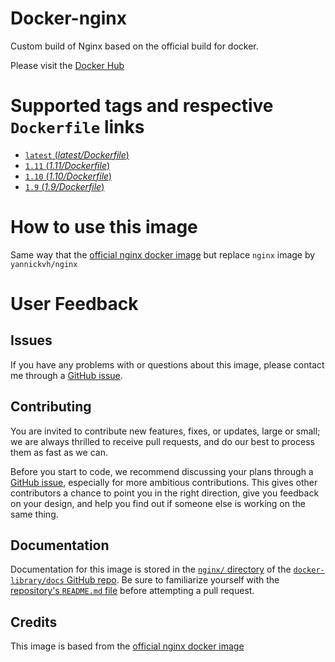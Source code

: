 # Docker-nginx

Custom build of Nginx based on the official build for docker.

Please visit the [Docker Hub](https://hub.docker.com/r/yannickvh/nginx/)

# Supported tags and respective `Dockerfile` links

- [ `latest` (*latest/Dockerfile*)](https://github.com/yvh/docker-nginx/blob/master/latest/Dockerfile)
- [ `1.11` (*1.11/Dockerfile*)](https://github.com/yvh/docker-nginx/blob/master/1.11/Dockerfile)
- [ `1.10` (*1.10/Dockerfile*)](https://github.com/yvh/docker-nginx/blob/master/1.10/Dockerfile)
- [ `1.9` (*1.9/Dockerfile*)](https://github.com/yvh/docker-nginx/blob/master/1.9/Dockerfile)

# How to use this image

Same way that the [official nginx docker image](https://hub.docker.com/_/nginx/) but replace `nginx` image by `yannickvh/nginx`

# User Feedback

## Issues

If you have any problems with or questions about this image, please contact me through a [GitHub issue](https://github.com/yvh/docker-nginx/issues).

## Contributing

You are invited to contribute new features, fixes, or updates, large or small; we are always thrilled to receive pull requests, and do our best to process them as fast as we can.

Before you start to code, we recommend discussing your plans through a [GitHub issue](https://github.com/yvh/docker-nginx/issues), especially for more ambitious contributions. This gives other contributors a chance to point you in the right direction, give you feedback on your design, and help you find out if someone else is working on the same thing.

## Documentation

Documentation for this image is stored in the [`nginx/` directory](https://github.com/docker-library/docs/tree/master/nginx) of the [`docker-library/docs` GitHub repo](https://github.com/docker-library/docs). Be sure to familiarize yourself with the [repository's `README.md` file](https://github.com/docker-library/docs/blob/master/README.md) before attempting a pull request.

## Credits

This image is based from the [official nginx docker image](https://hub.docker.com/_/nginx/)